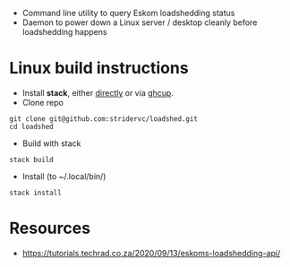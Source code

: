 * Command line utility to query Eskom loadshedding status
* Daemon to power down a Linux server / desktop cleanly before loadshedding happens

Linux build instructions
========================
* Install **stack**, either [directly](https://docs.haskellstack.org/en/stable/README/#how-to-install) or via [ghcup](https://www.haskell.org/ghcup/).
* Clone repo
``` shell
git clone git@github.com:stridervc/loadshed.git
cd loadshed
```
* Build with stack
``` shell
stack build
```
* Install (to ~/.local/bin/)
``` shell
stack install
```

Resources
=========
* https://tutorials.techrad.co.za/2020/09/13/eskoms-loadshedding-api/
